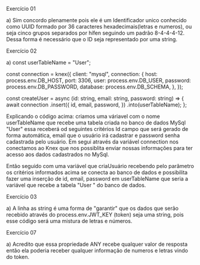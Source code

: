 Exercício 01 

a) Sim concordo plenamente pois ele é um Identificador unico conhecido como UUID formado por 36 caracteres hexadecimais(letras e numeros), ou seja cinco grupos separados por hífen seguindo um padrão 8-4-4-4-12. Dessa forma é necessário que o ID seja representado por uma string. 

Exercício 02 

a) const userTableName = "User";

const connection = knex({
  client: "mysql",
  connection: {
    host: process.env.DB_HOST,
    port: 3306,
    user: process.env.DB_USER,
    password: process.env.DB_PASSWORD,
    database: process.env.DB_SCHEMA,
  },
});

const createUser = async (id: string, email: string, password: string) => {
  await connection
    .insert({
      id,
      email,
      password,
    })
    .into(userTableName);
};

Explicando o código acima: criamos uma váriavel com o nome userTableName que recebe uma tabela criada no banco de dados MySql "User" essa receberá od seguintes critérios Id campo que será gerado de forma automática, email que o usuário irá cadastrar e password senha cadastrada pelo usuário.  Em segui através da variável connection nos conectamos ao Knex que nos possiblita enviar nossas informações para ter acesso aos dados cadastrados no MySql. 

Então seguido com uma variável que criaUsuário recebendo pelo parâmetro os critérios informados acima se conecta ao banco de dados e possibilita fazer uma inserção de id, email, password em userTableName que seria a variável que recebe a tabela "User " do banco de dados.  

Exercício 03 

a) A linha as string é uma forma de "garantir" que os dados que serão recebido através do process.env.JWT_KEY (token) seja uma string, pois esse código será uma mistura de letras e números.  

Exercício 07 

a) Acredito que essa propriedade ANY recebe qualquer valor de resposta então ela poderia receber qualquer informação de numeros e letras vindo do token. 





